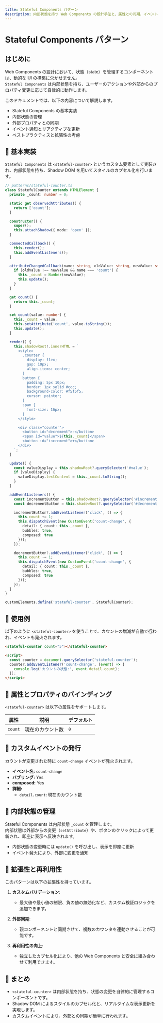 ```yaml
---
title: Stateful Components パターン
description: 内部状態を持つ Web Components の設計手法と、属性との同期、イベント発火、再利用可能な構造の作り方を実例で解説。
---
```


# Stateful Components パターン

## はじめに
Web Components の設計において、状態（state）を管理するコンポーネントは、動的な UI の構築に欠かせません。  
`Stateful Components` は内部状態を持ち、ユーザーのアクションや外部からのプロパティ変更に応じて自律的に動作します。

このドキュメントでは、以下の内容について解説します。

- Stateful Components の基本実装
- 内部状態の管理
- 外部プロパティとの同期
- イベント通知とリアクティブな更新
- ベストプラクティスと拡張性の考慮


## 🔹 基本実装
`Stateful Components` は `<stateful-counter>` というカスタム要素として実装され、内部状態を持ち、Shadow DOM を用いてスタイルのカプセル化を行います。

```typescript
// patterns/stateful-counter.ts
class StatefulCounter extends HTMLElement {
  private _count: number = 0;

  static get observedAttributes() {
    return ['count'];
  }

  constructor() {
    super();
    this.attachShadow({ mode: 'open' });
  }

  connectedCallback() {
    this.render();
    this.addEventListeners();
  }

  attributeChangedCallback(name: string, oldValue: string, newValue: string) {
    if (oldValue !== newValue && name === 'count') {
      this._count = Number(newValue);
      this.update();
    }
  }

  get count() {
    return this._count;
  }

  set count(value: number) {
    this._count = value;
    this.setAttribute('count', value.toString());
    this.update();
  }

  render() {
    this.shadowRoot!.innerHTML = `
      <style>
        .counter {
          display: flex;
          gap: 10px;
          align-items: center;
        }
        button {
          padding: 5px 10px;
          border: 1px solid #ccc;
          background-color: #f5f5f5;
          cursor: pointer;
        }
        span {
          font-size: 16px;
        }
      </style>

      <div class="counter">
        <button id="decrement">-</button>
        <span id="value">${this._count}</span>
        <button id="increment">+</button>
      </div>
    `;
  }

  update() {
    const valueDisplay = this.shadowRoot?.querySelector('#value');
    if (valueDisplay) {
      valueDisplay.textContent = this._count.toString();
    }
  }

  addEventListeners() {
    const incrementButton = this.shadowRoot?.querySelector('#increment');
    const decrementButton = this.shadowRoot?.querySelector('#decrement');

    incrementButton?.addEventListener('click', () => {
      this.count += 1;
      this.dispatchEvent(new CustomEvent('count-change', {
        detail: { count: this._count },
        bubbles: true,
        composed: true
      }));
    });

    decrementButton?.addEventListener('click', () => {
      this.count -= 1;
      this.dispatchEvent(new CustomEvent('count-change', {
        detail: { count: this._count },
        bubbles: true,
        composed: true
      }));
    });
  }
}

customElements.define('stateful-counter', StatefulCounter);
```


## 🔹 使用例
以下のように `<stateful-counter>` を使うことで、カウントの増減が自動で行われ、イベントも発火されます。

```html
<stateful-counter count="5"></stateful-counter>

<script>
  const counter = document.querySelector('stateful-counter');
  counter.addEventListener('count-change', (event) => {
    console.log('カウントの状態:', event.detail.count);
  });
</script>
```


## 🔹 属性とプロパティのバインディング
`<stateful-counter>` は以下の属性をサポートします。

| 属性      | 説明                   | デフォルト |
|------------|----------------------|-----------|
| `count`    | 現在のカウント数       | `0`       |


## 🔹 カスタムイベントの発行
カウントが変更された時に `count-change` イベントが発火されます。

- **イベント名:** `count-change`
- **バブリング:** Yes
- **composed:** Yes
- **詳細:** 
  - `detail.count`: 現在のカウント数


## 🔹 内部状態の管理
Stateful Components は内部状態 `_count` を管理します。  
内部状態は外部からの変更（`setAttribute`）や、ボタンのクリックによって更新され、即座に表示へ反映されます。

- 内部状態の変更時には `update()` を呼び出し、表示を即座に更新
- イベント発火により、外部に変更を通知


## 🔹 拡張性と再利用性
このパターンは以下の拡張性を持っています。

1. **カスタムバリデーション**:
   - 最大値や最小値の制限、負の値の無効化など、カスタム検証ロジックを追加できます。

2. **外部同期**:
   - 親コンポーネントと同期させて、複数のカウンタを連動させることが可能です。

3. **再利用性の向上**:
   - 独立したカプセル化により、他の Web Components と安全に組み合わせて利用できます。


## 🔹 まとめ
- `<stateful-counter>` は内部状態を持ち、状態の変更を自律的に管理するコンポーネントです。
- Shadow DOM によるスタイルのカプセル化と、リアルタイムな表示更新を実現します。
- カスタムイベントにより、外部との同期が簡単に行われます。
